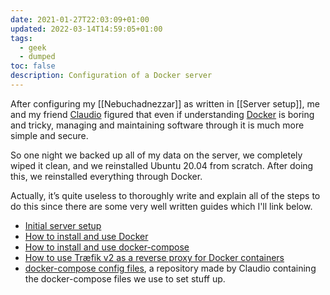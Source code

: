 ```yaml
---
date: 2021-01-27T22:03:09+01:00
updated: 2022-03-14T14:59:05+01:00
tags:
  - geek
  - dumped
toc: false
description: Configuration of a Docker server
---
```

After configuring my [[Nebuchadnezzar]] as written in [[Server setup]], me and my friend [Claudio](https://claudiofaoro.com 'Claudio Faoro’s personal website') figured that even if understanding [Docker](https://www.docker.com 'Docker official website') is boring and tricky, managing and maintaining software through it is much more simple and secure.

So one night we backed up all of my data on the server, we completely wiped it clean, and we reinstalled Ubuntu 20.04 from scratch. After doing this, we reinstalled everything through Docker.

Actually, it’s quite useless to thoroughly write and explain all of the steps to do this since there are some very well written guides which I'll link below.

- [Initial server setup](https://www.digitalocean.com/community/tutorials/initial-server-setup-with-ubuntu-20-04 'Initial Server Setup with Ubuntu 20.04')
- [How to install and use Docker](https://www.digitalocean.com/community/tutorials/how-to-install-and-use-docker-on-ubuntu-20-04 'How to install and use Docker on Ubuntu 20.04')
- [How to install and use docker-compose](https://www.digitalocean.com/community/tutorials/how-to-install-and-use-docker-compose-on-ubuntu-20-04 'How to install and use docker-compose on Ubuntu 20.04')
- [How to use Træfik v2 as a reverse proxy for Docker containers](https://www.digitalocean.com/community/tutorials/how-to-use-traefik-v2-as-a-reverse-proxy-for-docker-containers-on-ubuntu-20-04 'How to use Træfik v2 as a reverse proxy for Docker containers on Ubuntu 20.04')
- [docker-compose config files](https://github.com/claudiofaoro/my-docker-containers 'my-docker-containers by Claudio Faoro on GitHub'), a repository made by Claudio containing the docker-compose files we use to set stuff up.